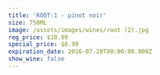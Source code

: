 ```yaml
---
title: 'ROOT:1 - pinot noir'
size: 750ML
image: /assets/images/wines/root (2).jpg
reg_price: $10.99
special_price: $8.99
expiration_date: 2016-07-20T00:00:00.000Z
show_wine: false
---
```



